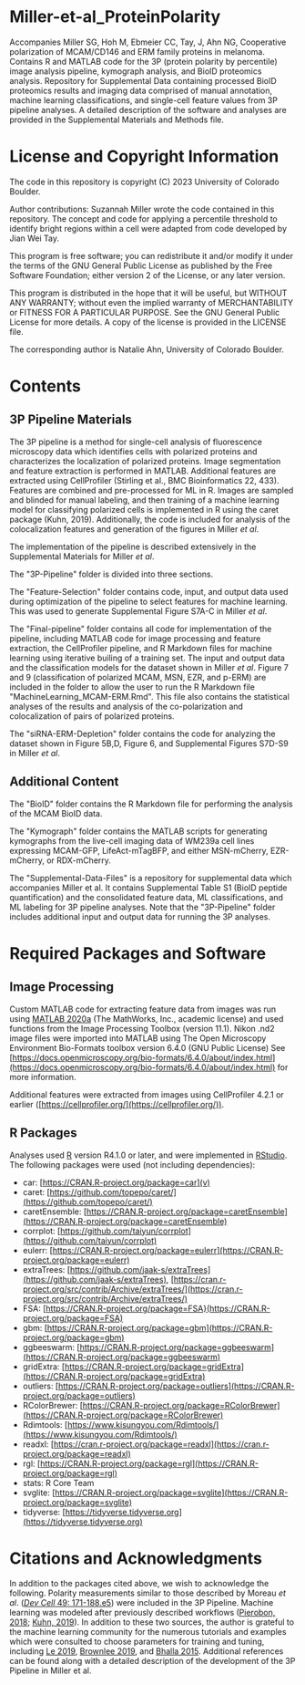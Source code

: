 # Miller-et-al_ProteinPolarity
Accompanies Miller SG, Hoh M, Ebmeier CC, Tay, J, Ahn NG, Cooperative polarization of MCAM/CD146 and ERM family proteins in melanoma. Contains R and MATLAB code for the 3P (protein polarity by percentile) image analysis pipeline, kymograph analysis, and BioID proteomics analysis. Repository for Supplemental Data containing processed BioID proteomics results and imaging data comprised of manual annotation, machine learning classifications, and single-cell feature values from 3P pipeline analyses. A detailed description of the software and analyses are provided in the Supplemental Materials and Methods file.

# License and Copyright Information
The code in this repository is copyright (C) 2023  University of Colorado Boulder.

Author contributions: Suzannah Miller wrote the code contained in this repository. The concept and code for applying a percentile threshold to identify bright regions within a cell were adapted from code developed by Jian Wei Tay.

This program is free software; you can redistribute it and/or modify it under the terms of the GNU General Public License as published by the Free Software Foundation; either version 2 of the License, or any later version.

This program is distributed in the hope that it will be useful, but WITHOUT ANY WARRANTY; without even the implied warranty of MERCHANTABILITY or FITNESS FOR A PARTICULAR PURPOSE.  See the GNU General Public License for more details. A copy of the license is provided in the LICENSE file.

The corresponding author is Natalie Ahn, University of Colorado Boulder.

# Contents
## 3P Pipeline Materials
The 3P pipeline is a method for single-cell analysis of fluorescence microscopy data which identifies cells with polarized proteins and characterizes the localization of polarized proteins. Image segmentation and feature extraction is performed in MATLAB. Additional features are extracted using CellProfiler (Stirling et al., BMC Bioinformatics 22, 433). Features are combined and pre-processed for ML in R. Images are sampled and blinded for manual labeling, and then training of a machine learning model for classifying polarized cells is implemented in R using the caret package (Kuhn, 2019). Additionally, the code is included for analysis of the colocalization features and generation of the figures in Miller _et al_. 

The implementation of the pipeline is described extensively in the Supplemental Materials for Miller _et al_.

The "3P-Pipeline" folder is divided into three sections. 

The "Feature-Selection" folder contains code, input, and output data used during optimization of the pipeline to select features for machine learning. This was used to generate Supplemental Figure S7A-C in Miller _et al_.

The "Final-pipeline" folder contains all code for implementation of the pipeline, including MATLAB code for image processing and feature extraction, the CellProfiler pipeline, and R Markdown files for machine learning using iterative builing of a training set. The input and output data and the classification models for the dataset shown in Miller _et al_. Figure 7 and 9 (classification of polarized MCAM, MSN, EZR, and p-ERM) are included in the folder to allow the user to run the R Markdown file "MachineLearning_MCAM-ERM.Rmd". This file also contains the statistical analyses of the results and analysis of the co-polarization and colocalization of pairs of polarized proteins. 

The "siRNA-ERM-Depletion" folder contains the code for analyzing the dataset shown in Figure 5B,D, Figure 6, and Supplemental Figures S7D-S9 in Miller _et al_. 

## Additional Content
The "BioID" folder contains the R Markdown file for performing the analysis of the MCAM BioID data.

The "Kymograph" folder contains the MATLAB scripts for generating kymographs from the live-cell imaging data of WM239a cell lines expressing MCAM-GFP, LifeAct-mTagBFP, and either MSN-mCherry, EZR-mCherry, or RDX-mCherry.

The "Supplemental-Data-Files" is a repository for supplemental data which accompanies Miller et al. It contains Supplemental Table S1 (BioID peptide quantification) and the consolidated feature data, ML classifications, and ML labeling for 3P pipeline analyses. Note that the "3P-Pipeline" folder includes additional input and output data for running the 3P analyses.

# Required Packages and Software
## Image Processing
Custom MATLAB code for extracting feature data from images was run using [MATLAB 2020a](https://www.mathworks.com/) (The MathWorks, Inc., academic license) and used functions from the Image Processing Toolbox (version 11.1).
Nikon .nd2 image files were imported into MATLAB using The Open Microscopy Environment Bio-Formats toolbox version 6.4.0 (GNU Public License) See [https://docs.openmicroscopy.org/bio-formats/6.4.0/about/index.html](https://docs.openmicroscopy.org/bio-formats/6.4.0/about/index.html) for more information. 

Additional features were extracted from images using CellProfiler 4.2.1 or earlier ([https://cellprofiler.org/](https://cellprofiler.org/)). 

## R Packages
Analyses used [R](https://www.r-project.org/) version R4.1.0 or later, and were implemented in [RStudio](https://posit.co/products/open-source/rstudio/). 
The following packages were used (not including dependencies):
* car: [https://CRAN.R-project.org/package=car](v)
* caret: [https://github.com/topepo/caret/](https://github.com/topepo/caret/)
* caretEnsemble: [https://CRAN.R-project.org/package=caretEnsemble](https://CRAN.R-project.org/package=caretEnsemble)
* corrplot: [https://github.com/taiyun/corrplot](https://github.com/taiyun/corrplot)
* eulerr: [https://CRAN.R-project.org/package=eulerr](https://CRAN.R-project.org/package=eulerr)
* extraTrees: [https://github.com/jaak-s/extraTrees](https://github.com/jaak-s/extraTrees), [https://cran.r-project.org/src/contrib/Archive/extraTrees/](https://cran.r-project.org/src/contrib/Archive/extraTrees/)
* FSA: [https://CRAN.R-project.org/package=FSA}(https://CRAN.R-project.org/package=FSA)
* gbm: [https://CRAN.R-project.org/package=gbm](https://CRAN.R-project.org/package=gbm)
* ggbeeswarm: [https://CRAN.R-project.org/package=ggbeeswarm](https://CRAN.R-project.org/package=ggbeeswarm)
* gridExtra: [https://CRAN.R-project.org/package=gridExtra](https://CRAN.R-project.org/package=gridExtra)
* outliers: [https://CRAN.R-project.org/package=outliers](https://CRAN.R-project.org/package=outliers)
* RColorBrewer: [https://CRAN.R-project.org/package=RColorBrewer](https://CRAN.R-project.org/package=RColorBrewer)
* Rdimtools: [https://www.kisungyou.com/Rdimtools/](https://www.kisungyou.com/Rdimtools/)
* readxl: [https://cran.r-project.org/package=readxl](https://cran.r-project.org/package=readxl)
* rgl: [https://CRAN.R-project.org/package=rgl](https://CRAN.R-project.org/package=rgl)
* stats: R Core Team
* svglite: [https://CRAN.R-project.org/package=svglite](https://CRAN.R-project.org/package=svglite)
* tidyverse: [https://tidyverse.tidyverse.org](https://tidyverse.tidyverse.org)

# Citations and Acknowledgments
In addition to the packages cited above, we wish to acknowledge the following. Polarity measurements similar to those described by Moreau _et al_. ([_Dev Cell_ 49: 171-188.e5](https://pubmed.ncbi.nlm.nih.gov/30982662/)) were included in the 3P Pipeline. Machine learning was modeled after previously described workflows ([Pierobon, 2018](https://towardsdatascience.com/a-comprehensive-machine-learning-workflow-with-multiple-modelling-using-caret-and-caretensemble-in-fcbf6d80b5f2); [Kuhn, 2019](https://topepo.github.io/caret/)). In addition to these two sources, the author is grateful to the machine learning community for the numerous tutorials and examples which were consulted to choose parameters for training and tuning, including [Le 2019](https://vietle.netlify.app/project/titanic-r/#traincontrol), [Brownlee 2019](https://machinelearningmastery.com/r-machine-learning-mini-course/), and [Bhalla 2015](https://www.listendata.com/2015/07/gbm-boosted-models-tuning-parameters.html). Additional references can be found along with a detailed description of the development of the 3P Pipeline in Miller et al. 

